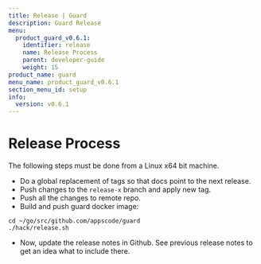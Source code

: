 ```yaml
---
title: Release | Guard
description: Guard Release
menu:
  product_guard_v0.6.1:
    identifier: release
    name: Release Process
    parent: developer-guide
    weight: 15
product_name: guard
menu_name: product_guard_v0.6.1
section_menu_id: setup
info:
  version: v0.6.1
---
```


# Release Process

The following steps must be done from a Linux x64 bit machine.

- Do a global replacement of tags so that docs point to the next release.
- Push changes to the `release-x` branch and apply new tag.
- Push all the changes to remote repo.
- Build and push guard docker image:

```console
cd ~/go/src/github.com/appscode/guard
./hack/release.sh
```

- Now, update the release notes in Github. See previous release notes to get an idea what to include there.
